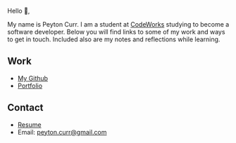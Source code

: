 Hello 👋, 

My name is Peyton Curr. I am a student at [CodeWorks](https://boisecodeworks.com) studying to become a software developer. Below you will find links to some of my work and ways to get in touch. Included also are my notes and reflections while learning. 

## Work

  + [My Github](https://github.com/PeytonCurr)
  + [Portfolio](https://PeytonCurr.github.io/)

## Contact

  + [Resume](https://PeytonCurr.github.io/resume)
  + Email: peyton.curr@gmail.com
  

